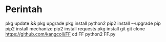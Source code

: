 # Perintah

pkg update && pkg upgrade
pkg install python2
pip2 install --upgrade pip
pip2 install mechanize
pip2 install requests
pkg install git
git clone https://github.com/kangcoli/FF
cd FF
python2 FF.py
